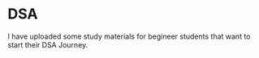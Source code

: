 # DSA
I have uploaded some study materials for begineer students that want to start their DSA Journey.
